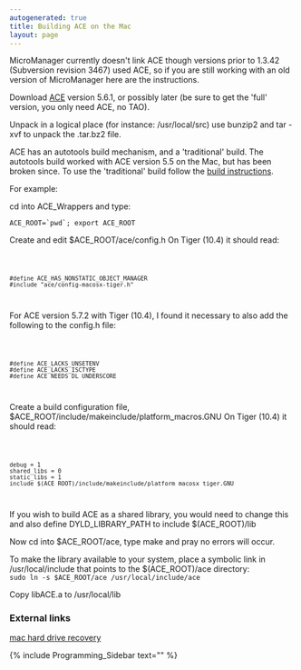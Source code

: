 ```yaml
---
autogenerated: true
title: Building ACE on the Mac
layout: page
---
```


MicroManager currently doesn't link ACE though versions prior to 1.3.42
(Subversion revision 3467) used ACE, so if you are still working with an
old version of MicroManager here are the instructions.

Download [ACE](http://download.dre.vanderbilt.edu/) version 5.6.1, or
possibly later (be sure to get the 'full' version, you only need ACE, no
TAO).

Unpack in a logical place (for instance: /usr/local/src) use bunzip2 and
tar -xvf to unpack the .tar.bz2 file.

ACE has an autotools build mechanism, and a 'traditional' build. The
autotools build worked with ACE version 5.5 on the Mac, but has been
broken since. To use the 'traditional' build follow the [build
instructions](http://www.dre.vanderbilt.edu/~schmidt/DOC_ROOT/ACE/ACE-INSTALL.html#aceinstall).

For example:

cd into ACE\_Wrappers and type:

``ACE_ROOT=`pwd`; export ACE_ROOT``

Create and edit $ACE\_ROOT/ace/config.h On Tiger (10.4) it should read:

<code>

    #define ACE_HAS_NONSTATIC_OBJECT_MANAGER
    #include "ace/config-macosx-tiger.h"

</code>

For ACE version 5.7.2 with Tiger (10.4), I found it necessary to also
add the following to the config.h file:

<code>

    #define ACE_LACKS_UNSETENV
    #define ACE_LACKS_ISCTYPE
    #define ACE_NEEDS_DL_UNDERSCORE

</code>

Create a build configuration file,
$ACE\_ROOT/include/makeinclude/platform\_macros.GNU On Tiger (10.4) it
should read:

<code>

    debug = 1
    shared_libs = 0
    static_libs = 1
    include $(ACE_ROOT)/include/makeinclude/platform_macosx_tiger.GNU

</code>

If you wish to build ACE as a shared library, you would need to change
this and also define DYLD\_LIBRARY\_PATH to include $(ACE\_ROOT)/lib

Now cd into $ACE\_ROOT/ace, type make and pray no errors will occur.

To make the library available to your system, place a symbolic link in
/usr/local/include that points to the $(ACE\_ROOT)/ace directory:  
`sudo ln -s $ACE_ROOT/ace /usr/local/include/ace`

Copy libACE.a to /usr/local/lib

### External links

[mac hard drive
recovery](http://mackeeper.zeobit.com/mac-photo-recovery)

{% include Programming_Sidebar text="" %}
